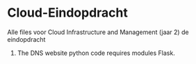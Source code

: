 # Cloud-Eindopdracht
Alle files voor Cloud Infrastructure and Management (jaar 2) de eindopdracht

1. The DNS website python code requires modules Flask.

